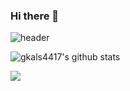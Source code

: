 ### Hi there 👋

![header](https://capsule-render.vercel.app/api?type=rounded&color=auto&height=300&section=header&text=Hello,Swift!&fontSize=100)

![gkals4417's github stats](https://github-readme-stats.vercel.app/api?username=gkals4417&show_icons=true&theme=radical)

<img src="https://img.shields.io/badge/Language-1f2023?style=flat&logo=Swift&logoColor=F05138"/></a>
